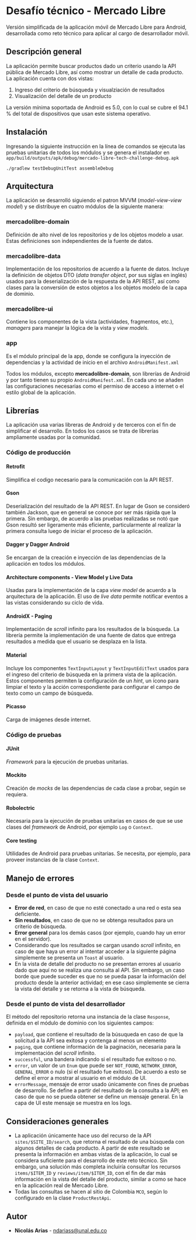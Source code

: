 # Desafío técnico - Mercado Libre
Versión simplificada de la aplicación móvil de Mercado Libre para Android, desarrollada como reto técnico para aplicar al cargo de desarrollador móvil.

## Descripción general
La aplicación permite buscar productos dado un criterio usando la API pública de Mercado Libre, así como mostrar un detalle de cada producto. La aplicación cuenta con dos vistas:

1. Ingreso del criterio de búsqueda y visualziación de resultados
2. Visualización del detalle de un producto

La versión mínima soportada de Android es 5.0, con lo cual se cubre el 94.1 % del total de dispositivos que usan este sistema operativo.

## Instalación
Ingresando la siguiente instrucción en la línea de comandos se ejecuta las pruebas unitarias de todos los módulos y se genera el instalador en `app/build/outputs/apk/debug/mercado-libre-tech-challenge-debug.apk`

    ./gradlew testDebugUnitTest assembleDebug

## Arquitectura
La aplicación se desarrolló siguiendo el patron MVVM (*model-view-view model*) y se distribuye en cuatro módulos de la siguiente manera:

### mercadolibre-domain
Definición de alto nivel de los repositorios y de los objetos modelo a usar. Estas definiciones son independientes de la fuente de datos.

### mercadolibre-data
Implementación de los repositorios de acuerdo a la fuente de datos. Incluye la definición de objetos DTO (*data transfer object*, por sus siglas en inglés) usados para la deserialización de la respuesta de la API REST, así como clases para la conversión de estos objetos a los objetos modelo de la capa de dominio.

### mercadolibre-ui
Contiene los componentes de la vista (actividades, fragmentos, etc.), *managers* para manejar la lógica de la vista y *view models*.

### app
Es el módulo principal de la app, donde se configura la inyección de dependencias y la actividad de inicio en el archivo `AndroidManifest.xml`

Todos los módulos, excepto **mercadolibre-domain**, son librerías de Android y por tanto tienen su propio `AndroidManifest.xml`. En cada uno se añaden las configuraciones necesarias como el permiso de acceso a internet o el estilo global de la aplicación.

## Librerías
La aplicación usa varias libreras de Android y de terceros con el fin de simplificar el desarrollo. En todos los casos se trata de librerías ampliamente usadas por la comunidad.

### Código de producción
#### Retrofit
Simplifica el codigo necesario para la comunicación con la API REST.

#### Gson
Deserialización del resultado de la API REST. En lugar de Gson se consideró también Jackson, que en general se conoce por ser más rápida que la primera. Sin embargo, de acuerdo a las pruebas realizadas se notó que Gson resultó ser ligeramente más eficiente, particularmente al realizar la primera consulta luego de iniciar el proceso de la aplicación.

#### Dagger y Dagger Android
Se encargan de la creación e inyección de las dependencias de la aplicación en todos los módulos.

#### Architecture components - View Model y Live Data
Usadas para la implementación de la capa *view model* de acuerdo a la arquitectura de la aplicación. El uso de *live data* permite notificar eventos a las vistas considerando su ciclo de vida.

#### AndroidX - Paging
Implementación de *scroll* infinito para los resultados de la búsqueda. La librería permite la implementación de una fuente de datos que entrega resultados a medida que el usuario se desplaza en la lista.

#### Material
Incluye los componentes `TextInputLayout` y `TextInputEditText` usados para el ingreso del criterio de búsqueda en la primera vista de la aplicación. Estos componentes permiten la configuración de un *hint*, un ícono para limpiar el texto y la acción correspondiente para configurar el campo de texto como un campo de búsqueda.

#### Picasso
Carga de imágenes desde internet.

### Código de pruebas
#### JUnit
*Framework* para la ejecución de pruebas unitarias.

#### Mockito
Creación de *mocks* de las dependencias de cada clase a probar, según se requiera.

#### Robolectric
Necesaria para la ejecución de pruebas unitarias en casos de que se use clases del *framework* de Android, por ejemplo `Log` o `Context`.

#### Core testing
Utilidades de Android para pruebas unitarias. Se necesita, por ejemplo, para proveer instancias de la clase `Context`.

## Manejo de errores
### Desde el punto de vista del usuario
* **Error de red**, en caso de que no esté conectado a una red o esta sea deficiente.
* **Sin resultados**, en caso de que no se obtenga resultados para un criterio de búsqueda.
* **Error general** para los demás casos (por ejemplo, cuando hay un error en el servidor).
* Considerando que los resultados se cargan usando *scroll* infinito, en caso de que haya un error al intentar acceder a la siguiente página simplemente se presenta un `Toast` al usuario.
* En la vista de detalle del producto no se presentan errores al usuario dado que aquí no se realiza una consulta al API. Sin embargo, un caso borde que puede suceder es que no se pueda pasar la información del producto desde la anterior actividad; en ese caso simplemente se cierra la vista  del detalle y se retorna a la vista de búsqueda.

### Desde el punto de vista del desarrollador
El método del repositorio retorna una instancia de la clase `Response`, definida en el módulo de dominio con los siguientes campos:

* `payload`, que contiene el resultado de la búsuqueda en caso de que la solicitud a la API sea exitosa y contenga al menos un elemento
* `paging`, que contiene información de la paginación, necesaria para la implementación del *scroll* infinito.
* `successful`, una bandera indicando si el resultado fue exitoso o no.
* `error`, un valor de un `Enum` que puede ser `NOT_FOUND`, `NETWORK_ERROR`, `GENERAL_ERROR` o nulo (si el resultado fue exitoso). De acuerdo a esto se define el error a mostrar al usuario en el módulo de UI.
* `errorMessage`, mensaje de error usado únicamente con fines de pruebas de desarrollo. Se define a partir del resultado de la consulta a la API; en caso de que no se pueda obtener se define un mensaje general. En la capa de UI este mensaje se muestra en los logs.

## Consideraciones generales
* La aplicación únicamente hace uso del recurso de la API `sites/$SITE_ID/search`, que retorna el resultado de una búsqueda con algunos detalles de cada producto. A partir de este resultado se presenta la información en ambas vistas de la aplicación, lo cual se considera suficiente para el desarrollo de este reto técnico. Sin embargo, una solución más completa incluiría consultar los recursos `items/$ITEM_ID` y `reviews/item/$ITEM_ID`, con el fin de dar más información en la vista del detalle del producto, similar a como se hace en la aplicación real de Mercado Libre.
* Todas las consultas se hacen al sitio de Colombia `MCO`, según lo configurado en la clase `ProductRestApi`.

## Autor
* **Nicolás Arias** - [ndariass@unal.edu.co](mailto:ndariass@unal.edu.co)
